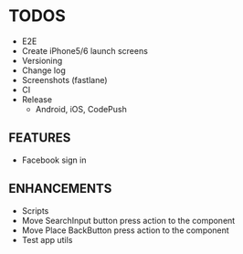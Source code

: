 # TODOS

- E2E
- Create iPhone5/6 launch screens
- Versioning
- Change log
- Screenshots (fastlane)
- CI
- Release
  - Android, iOS, CodePush

## FEATURES

- Facebook sign in

## ENHANCEMENTS

- Scripts
- Move SearchInput button press action to the component
- Move Place BackButton press action to the component
- Test app utils
